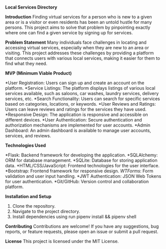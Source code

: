**Local Services Directory**

**Introduction**
Finding virtual services for a person who is new to a given area or is a visitor or even residents has been an untold hustle for many persons. This project aims to solve that problem by pinpointing exactly where one can find a given service by signing up for services.

**Problem Statement**
Many individuals face challenges in locating and accessing virtual services, especially when they are new to an area or visiting. This project addresses these challenges by providing a platform that connects users with various local services, making it easier for them to find what they need.

**MVP (Minimum Viable Product)**

*User Registration: Users can sign up and create an account on the platform.
*Service Listings: The platform displays listings of various local services available, such as saloons, car washes, laundry services, delivery services, etc.
*Search Functionality: Users can search for specific services based on categories, locations, or keywords.
*User Reviews and Ratings: Users can leave reviews and ratings for the services they have used.
*Responsive Design: The application is responsive and accessible on different devices.
*User Authentication: Secure authentication and authorization mechanisms are implemented for user accounts.
*Admin Dashboard: An admin dashboard is available to manage user accounts, services, and reviews.

**Technologies Used**

*Flask: Backend framework for developing the application.
*SQLAlchemy: ORM for database management.
*SQLite: Database for storing application data.
*HTML/CSS/JavaScript: Frontend technologies for the user interface.
*Bootstrap: Frontend framework for responsive design.
*WTForms*: Form validation and user input handling.
*JWT Authentication: JSON Web Tokens for user authentication.
*Git/GitHub: Version control and collaboration platform.

**Installation and Setup**

1. Clone the repository.
2. Navigate to the project directory.
3. Install dependencies using run pipenv install && pipenv shell



**Contributing**
Contributions are welcome! If you have any suggestions, bug reports, or feature requests, please open an issue or submit a pull request.

**License**
This project is licensed under the MIT License.